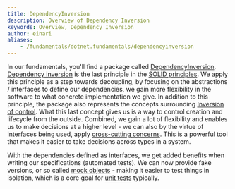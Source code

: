 ```yaml
---
title: DependencyInversion
description: Overview of Dependency Inversion
keywords: Overview, Dependency Inversion
author: einari
aliases: 
    - /fundamentals/dotnet.fundamentals/dependencyinversion
---
```

In our fundamentals, you'll find a package called [DependencyInversion](https://www.nuget.org/packages/Dolittle.DependencyInversion/).
[Dependency inversion](https://en.wikipedia.org/wiki/Dependency_inversion_principle) is the last principle
in the [SOLID principles](https://en.wikipedia.org/wiki/SOLID). We apply this principle as a step towards
decoupling, by focusing on the abstractions / interfaces to define our dependencies, we gain more flexibility
in the software to what concrete implementation we give. In addition to this principle, the package also represents
the concepts surrounding [Inversion of control](https://en.wikipedia.org/wiki/Inversion_of_control).
What this last concept gives us is a way to control creation and lifecycle from the outside. Combined,
we gain a lot of flexibility and enables us to make decisions at a higher level - we can also by
the virtue of interfaces being used, apply [cross-cutting concerns](https://en.wikipedia.org/wiki/Cross-cutting_concern).
This is a powerful tool that makes it easier to take decisions across types in a system.

With the dependencies defined as interfaces, we get added benefits when writing our specifications (automated tests).
We can now provide fake versions, or so called [mock objects](https://en.wikipedia.org/wiki/Mock_object) - making it
easier to test things in isolation, which is a core goal for [unit tests](https://en.wikipedia.org/wiki/Unit_testing) typically.